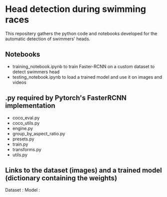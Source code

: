 # Head detection during swimming races

This repositery gathers the python code and notebooks developed for the automatic detection of swimmers' heads.

## Notebooks

- training_notebook.ipynb to train Faster-RCNN on a custom dataset to detect swimmers head
- testing_notebook.ipynb to load a trained model and use it on images and videos

## .py required by Pytorch's FasterRCNN implementation 

- coco_eval.py
- coco_utils.py
- engine.py
- group_by_aspect_ratio.py
- presets.py
- train.py
- transforms.py
- utils.py

## Links to the dataset (images) and a trained model (dictionary containing the weights)

Dataset : 
Model : 
